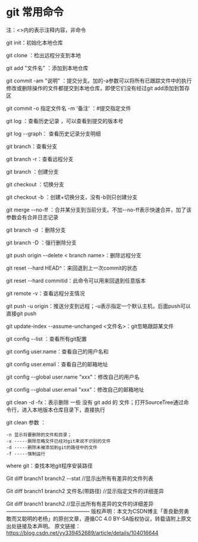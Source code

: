 # git 常用命令

注：<>内的表示注释内容，非命令

git init：初始化本地仓库

git clone ：检出远程分支到本地

git add "文件名" ：添加到本地仓库

git commit -am "说明" ：提交分支。加的-a参数可以将所有已跟踪文件中的执行修改或删除操作的文件都提交到本地仓库，即使它们没有经过git add添加到暂存区

git commit -o 指定文件名 -m '备注'  ：#提交指定文件

 

git log ：查看历史记录 ，可以查看到提交的版本号

git log --graph： 查看历史记录分支明细

 

git branch：查看分支

git branch -r：查看远程分支

git branch <name>：创建分支

git checkout <name>：切换分支

git checkout -b <branch name>：创建+切换分支，没有-b则只创建分支

git merge --no-ff  <branch name>：合并某分支到当前分支。不加--no-ff表示快速合并，加了该参数会有合并日志记录

 

git branch -d <branch name>：删除分支

git branch -D <branch name>：强行删除分支

git push origin --delete < branch  name>：删除远程分支

git reset --hard HEAD^：来回退到上一次commit的状态

git reset --hard  commitid：此命令可以用来回退到任意版本

 

git remote -v：查看远程分支情况

git push -u origin：推送分支到远程；-u表示指定一个默认主机，后面push可以直接git push

 

git update-index --assume-unchanged <文件名>：git忽略跟踪某文件

git config --list ：查看所有git配置

git config user.name：查看自己的用户名和

git config user.email：查看自己的邮箱地址

git config --global user.name "xxx"：修改自己的用户名

git config --global user.email "xxx"：修改自己的邮箱地址

 

git clean -d -fx：表示删除 一些 没有 git add 的 文件；打开SourceTree通过命令行，进入本地版本仓库目录下，直接执行

git clean 参数 ：

    -n 显示将要删除的文件和目录；
    -x -----删除忽略文件已经对git来说不识别的文件
    -d -----删除未被添加到git的路径中的文件
    -f -----强制运行
where git：查找本地git程序安装路径

 

Git diff branch1 branch2 --stat                 //显示出所有有差异的文件列表

Git diff branch1 branch2 文件名(带路径)   //显示指定文件的详细差异

Git diff branch1 branch2                          //显示出所有有差异的文件的详细差异
————————————————
版权声明：本文为CSDN博主「善良勤劳勇敢而又聪明的老杨」的原创文章，遵循CC 4.0 BY-SA版权协议，转载请附上原文出处链接及本声明。
原文链接：https://blog.csdn.net/yy339452689/article/details/104016644